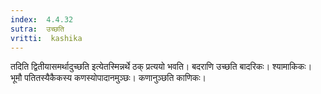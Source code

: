 ```yaml
---
index:  4.4.32
sutra:  उच्छति
vritti:  kashika 
---
```


तदिति द्वितीयासमर्थादुच्छति इत्येतस्मिन्नर्थे ठक् प्रत्ययो भवति। बदराणि उच्छति बादरिकः। श्यामाकिकः। भूमौ पतितस्यैकैकस्य कणस्योपादानमुञ्छः। कणानुञ्छति काणिकः।

